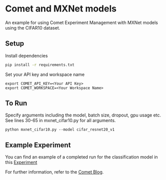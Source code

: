 # Comet and MXNet models

An example for using Comet Experiment Management with MXNet models using the CIFAR10 dataset. 

## Setup

Install dependencies

```bash
pip install -r requirements.txt
```

Set your API key and workspace name

```
export COMET_API_KEY=<Your API Key>
export COMET_WORKSPACE=<Your Workspace Name>
```

## To Run

Specify arguments including the model, batch size, dropout, gpu usage etc. See lines 30-65 in mxnet_cifar10.py for all arguments. 

```
python mxnet_cifar10.py --model cifar_resnet20_v1
```

## Example Experiment
You can find an example of a completed run for the classification model in this [Experiment](https://www.comet.ml/team-comet-ml/mxnet-comet-tutorial/view/keLYGFlti8CiCNSD4sOhFxeWl/panels)

For further information, refer to the [Comet Blog](https://www.comet.ml/site/implementing-resnet-with-mxnet-gluon-and-comet-ml-for-image-classification/).


